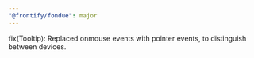 ```yaml
---
"@frontify/fondue": major
---
```


fix(Tooltip): Replaced onmouse events with pointer events, to distinguish between devices.
